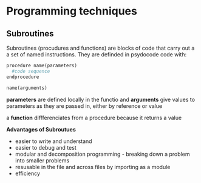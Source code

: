 # Programming techniques

## Subroutines
Subroutines (procudures and functions) are blocks of code that carry out a a set of named instructions. They are definded in psydocode code with: 

```py
procedure name(parameters)
  #code sequence
endprocedure

name(arguments)
```

**parameters** are defined locally in the functio and **arguments** give values to parameters as they are passed in, either by reference or value

a **function** diffferenciates from a procedure because it returns a value

**Advantages of Subroutues**
- easier to write and understand 
- easier to debug and test
- modular and decomposition programming - breaking down a problem into smaller problems
- resusable in the file and across files by importing as a module
- efficiency
